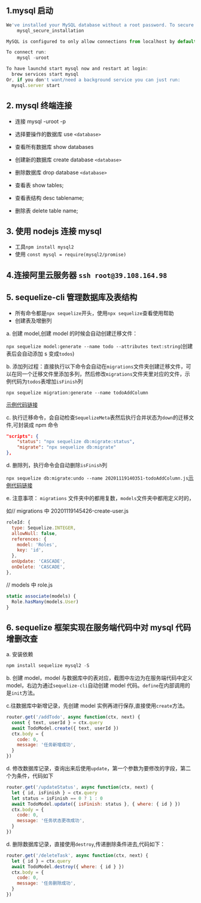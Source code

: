 ## 1.mysql 启动

```js
We've installed your MySQL database without a root password. To secure it run:
    mysql_secure_installation

MySQL is configured to only allow connections from localhost by default

To connect run:
    mysql -uroot

To have launchd start mysql now and restart at login:
  brew services start mysql
Or, if you don't want/need a background service you can just run:
  mysql.server start
```

## 2. mysql 终端连接

- 连接 mysql -uroot -p

- 选择要操作的数据库 use `<database>`
- 查看所有数据库 show databases

* 创建新的数据库 create database `<database>`
* 删除数据库 drop database `<database>`

* 查看表 show tables;

* 查看表结构 desc tablename;

* 删除表 delete table name;

## 3. 使用 nodejs 连接 mysql

- 工具`npm install mysql2`
- 使用 `const mysql = require(mysql2/promise)`

## 4.连接阿里云服务器 `ssh root@39.108.164.98`

## 5. sequelize-cli 管理数据库及表结构

- 所有命令都是`npx sequelize`开头，使用`npx sequelize`查看使用帮助
- 创建表及增删列

a. 创建 model,创建 model 的时候会自动创建迁移文件：

`npx sequelize model:generate --name todo --attributes text:string`(创建表后会自动添加 s 变成`todos`)

b. 添加列过程：直接执行以下命令会自动在`migrations`文件夹创建迁移文件，可以在同一个迁移文件里添加多列，然后修改`migrations`文件夹里对应的文件，示例代码为`todos`表增加`isFinish`列

`npx sequelize migration:generate --name todoAddColumn`

[示例代码链接](https://github.com/luoxuzhi/mysql-sequelize-cli/blob/master/migrations/20201119140351-todoAddColumn.js)

c. 执行迁移命令，会自动检查`SequelizeMeta`表然后执行合并状态为`down`的迁移文件,可封装成 npm 命令

```json
"scripts": {
    "status": "npx sequelize db:migrate:status",
    "migrate": "npx sequelize db:migrate"
},
```

d. 删除列，执行命令会自动删除`isFinish`列

`npx sequelize db:migrate:undo --name 20201119140351-todoAddColumn.js`[示例代码链接](https://github.com/luoxuzhi/mysql-sequelize-cli/blob/master/migrations/20201119140351-todoAddColumn.js)

e. 注意事项： `migrations` 文件夹中的都用复数，`models`文件夹中都用定义时的，

如// migrations 中 20201119145426-create-user.js

```js
roleId: {
  type: Sequelize.INTEGER,
  allowNull: false,
  references: {
    model: 'Roles',
    key: 'id',
  },
  onUpdate: 'CASCADE',
  onDelete: 'CASCADE',
},
```

// models 中 role.js

```js
static associate(models) {
  Role.hasMany(models.User)
}
```

## 6. sequelize 框架实现在服务端代码中对 mysql 代码增删改查

a. 安装依赖

```js
npm install sequelize mysql2 -S
```

b. 创建 model，model 与数据库中的表对应，截图中左边为在服务端代码中定义 model，右边为通过`sequelize-cli`自动创建 model 代码。`define`在内部调用的是`init`方法。
<img :src="$withBase('/assets/define-model-diff.png')">

c.往数据库中新增记录，先创建 model 实例再进行保存,直接使用`create`方法。

```js
router.get('/addTodo', async function(ctx, next) {
  const { text, userId } = ctx.query
  await TodoModel.create({ text, userId })
  ctx.body = {
    code: 0,
    message: '任务新增成功',
  }
})
```

d. 修改数据库记录，查询出来后使用`update`，第一个参数为要修改的字段，第二个为条件，代码如下

```js
router.get('/updateStatus', async function(ctx, next) {
  let { id, isFinish } = ctx.query
  let status = isFinish == 0 ? 1 : 0
  await TodoModel.update({ isFinish: status }, { where: { id } })
  ctx.body = {
    code: 0,
    message: '任务状态更改成功',
  }
})
```

d. 删除数据库记录，直接使用`destroy`,传递删除条件进去,代码如下：

```js
router.get('/deleteTask', async function(ctx, next) {
  let { id } = ctx.query
  await TodoModel.destroy({ where: { id } })
  ctx.body = {
    code: 0,
    message: '任务删除成功',
  }
})
```
